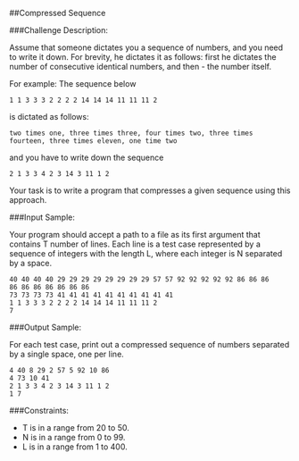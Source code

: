 ##Compressed Sequence

###Challenge Description:

Assume that someone dictates you a sequence of numbers, and you need to write it down. For brevity, he dictates it as follows: first he dictates the number of consecutive identical numbers, and then - the number itself.

For example:
The sequence below
```
1 1 3 3 3 2 2 2 2 14 14 14 11 11 11 2
```
is dictated as follows:
```
two times one, three times three, four times two, three times fourteen, three times eleven, one time two
```
and you have to write down the sequence
```
2 1 3 3 4 2 3 14 3 11 1 2
```
Your task is to write a program that compresses a given sequence using this approach.

###Input Sample:

Your program should accept a path to a file as its first argument that contains T number of lines. Each line is a test case represented by a sequence of integers with the length L, where each integer is N separated by a space.
```
40 40 40 40 29 29 29 29 29 29 29 29 57 57 92 92 92 92 92 86 86 86 
86 86 86 86 86 86 86
73 73 73 73 41 41 41 41 41 41 41 41 41 41
1 1 3 3 3 2 2 2 2 14 14 14 11 11 11 2
7
```

###Output Sample:

For each test case, print out a compressed sequence of numbers separated by a single space, one per line.
```
4 40 8 29 2 57 5 92 10 86
4 73 10 41
2 1 3 3 4 2 3 14 3 11 1 2
1 7
```

###Constraints:
* T is in a range from 20 to 50.
* N is in a range from 0 to 99.
* L is in a range from 1 to 400.
